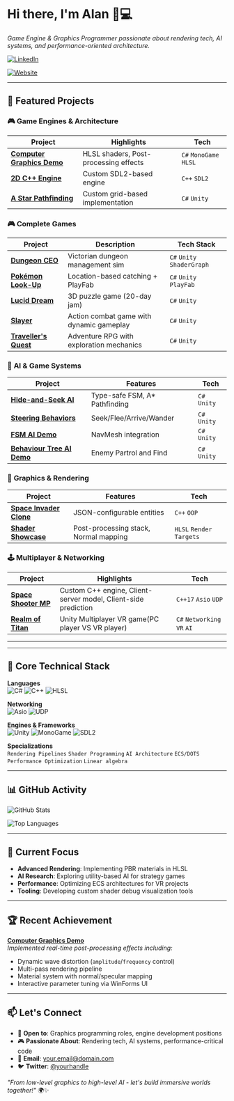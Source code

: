 # Hi there, I'm Alan 👨💻  
*Game Engine & Graphics Programmer passionate about rendering tech, AI systems, and performance-oriented architecture.*  

[![LinkedIn](https://img.shields.io/badge/LinkedIn-Connect-%230A66C2)](https://www.linkedin.com/in/nianzhi-li)

[![Website](https://img.shields.io/badge/Website-Check-%230A321)](https://comedianhhh.github.io/developerFolio/)

---

## 🚀 Featured Projects

### 🎮 **Game Engines & Architecture**
| Project | Highlights | Tech |
|---------|------------|------|
| [**Computer Graphics Demo**](https://github.com/comedianhhh/ComputerGraphicsDemo) | HLSL shaders, Post-processing effects | `C#` `MonoGame` `HLSL` |
| [**2D C++ Engine**](https://github.com/GDAP-2023/PROG50016-lab5) | Custom SDL2-based engine | `C++` `SDL2` |
| [**A Star Pathfinding**](https://github.com/comedianhhh/AstarPathFinding) | Custom grid-based implementation | `C#` `Unity` |

### 🎮 **Complete Games**
| Project | Description | Tech Stack |  
|---------|-------------|------------|
| [**Dungeon CEO**](https://store.steampowered.com/app/3189680/Dungeon_CEO/) | Victorian dungeon management sim | `C#` `Unity` `ShaderGraph` |
| [**Pokémon Look-Up**](https://github.com/comedianhhh/Pokemon-Look-Up) | Location-based catching + PlayFab | `C#` `Unity` `PlayFab` |
| [**Lucid Dream**](https://teamnightcreature.itch.io/luciddream) | 3D puzzle game (20-day jam) | `C#` `Unity` |
| [**Slayer**](https://github.com/comedianhhh/Slayer) | Action combat game with dynamic gameplay | `C#` `Unity` |
| [**Traveller's Quest**](https://github.com/comedianhhh/TravellersQuest) | Adventure RPG with exploration mechanics | `C#` `Unity` |


### 🤖 **AI & Game Systems**
| Project | Features | Tech |
|---------|----------|------|
| [**Hide-and-Seek AI**](https://github.com/comedianhhh/HideAndSeek-AI-demo) | Type-safe FSM, A* Pathfinding | `C#` `Unity` |
| [**Steering Behaviors**](https://github.com/comedianhhh/SteeringBehaiour) | Seek/Flee/Arrive/Wander | `C#` `Unity` |
| [**FSM AI Demo**](https://github.com/comedianhhh/FSM-AI-demo) | NavMesh integration | `C#` `Unity` |
| [**Behaviour Tree AI Demo**](https://github.com/comedianhhh/AI_BehaviourTree-Demo)| Enemy Partrol and Find | `C#` `Unity` |

### 🌌 **Graphics & Rendering**
| Project | Features | Tech |
|---------|----------|------|
| [**Space Invader Clone**](https://github.com/comedianhhh/SpaceInvader_local) | JSON-configurable entities | `C++` `OOP` |
| [**Shader Showcase**](https://github.com/comedianhhh/ComputerGraphicsDemo) | Post-processing stack, Normal mapping | `HLSL` `Render Targets` |

### 🕹️ **Multiplayer & Networking**
| Project | Highlights | Tech |
|---------|------------|------|
| [**Space Shooter MP**](https://github.com/comedianhhh/SpaceShooterMP) | Custom C++ engine, Client-server model, Client-side prediction | `C++17` `Asio` `UDP` |
| [**Realm of Titan**](https://github.com/ThatDNS/TitansOfTheRealm) | Unity Multiplayer VR game(PC player VS VR player) | `C#` `Networking` `VR` `AI`|

---

---

## 🔧 **Core Technical Stack**

**Languages**  
![C#](https://img.shields.io/badge/C%23-239120?logo=c-sharp&logoColor=white)
![C++](https://img.shields.io/badge/C%2B%2B-17-%2300599C?logo=c%2B%2B)
![HLSL](https://img.shields.io/badge/HLSL-Developer%20Mode-%235E5E5E)

**Networking**  
![Asio](https://img.shields.io/badge/Asio-1.22-%2300A8E1)
![UDP](https://img.shields.io/badge/Protocol-UDP-%230078D7)

**Engines & Frameworks**  
![Unity](https://img.shields.io/badge/Unity-2022+-black?logo=unity)
![MonoGame](https://img.shields.io/badge/MonoGame-3.8-%237A1C4C)
![SDL2](https://img.shields.io/badge/SDL2-2.24-%23ED1C24)

**Specializations**  
`Rendering Pipelines` `Shader Programming` `AI Architecture` `ECS/DOTS` `Performance Optimization` `Linear algebra`

---

## 📊 GitHub Activity

![GitHub Stats](https://github-readme-stats.vercel.app/api?username=comedianhhh&show_icons=true&theme=radical&hide_title=true)

![Top Languages](https://github-readme-stats.vercel.app/api/top-langs/?username=comedianhhh&layout=compact&theme=radical)

---

## 🔭 Current Focus
- **Advanced Rendering**: Implementing PBR materials in HLSL
- **AI Research**: Exploring utility-based AI for strategy games
- **Performance**: Optimizing ECS architectures for VR projects
- **Tooling**: Developing custom shader debug visualization tools

---

## 🏆 Recent Achievement
**[Computer Graphics Demo](https://github.com/comedianhhh/ComputerGraphicsDemo)**  
*Implemented real-time post-processing effects including:*
- Dynamic wave distortion (`amplitude`/`frequency` control)
- Multi-pass rendering pipeline
- Material system with normal/specular mapping
- Interactive parameter tuning via WinForms UI

---

## 📫 Let's Connect
- 💼 **Open to**: Graphics programming roles, engine development positions
- 🎮 **Passionate About**: Rendering tech, AI systems, performance-critical code
- 📧 **Email**: your.email@domain.com
- 🐦 **Twitter**: [@yourhandle](https://twitter.com/yourhandle)

*"From low-level graphics to high-level AI - let's build immersive worlds together!"* 🌍✨
